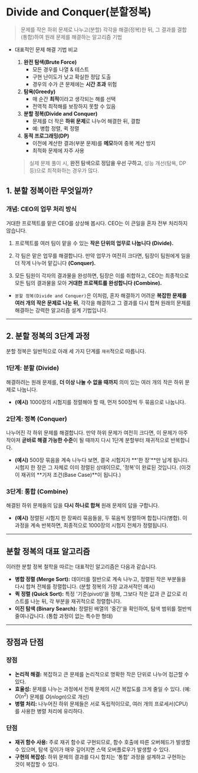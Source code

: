 # Divide and Conquer(분할정복)

> 문제를 작은 하위 문제로 나누고(분할) 각각을 해결(정복)한 뒤, 그 결과를 결합(통합)하여 원래 문제를 해결하는 알고리즘 기법



- 대표적인 문제 해결 기법 비교
  
  1. **완전 탐색(Brute Force)**
     - 모든 경우를 나열 & 테스트
     - 구현 난이도가 낮고 확실한 정답 도출
     - 경우의 수가 큰 문제에는 **시간 초과** 위험
  2. **탐욕(Greedy)**
     - 매 순간 **최적**이라고 생각되는 해를 선택
     - 전역적 최적해를 보장하지 못할 수 있음
  3. **분할 정복(Divide and Conquer)**
     - 문제를 더 작은 **하위 문제**로 나누어 해결한 뒤, 결합
     - 예: 병합 정렬, 퀵 정렬
  4. **동적 프로그래밍(DP)**
     - 이전에 계산한 결과(부분 문제)를 **메모**하여 중복 계산 방지
     - 최적화 문제에 자주 사용
  
  > 실제 문제 풀이 시, **완전 탐색으로 정답을 우선 구하고**, 성능 개선(탐욕, DP 등)으로 최적화하는 경우가 많다.

## **1. 분할 정복이란 무엇일까?**

### **개념: CEO의 업무 처리 방식**

거대한 프로젝트를 맡은 CEO를 상상해 봅시다. CEO는 이 큰일을 혼자 전부 처리하지 않습니다.

1. 프로젝트를 여러 팀이 맡을 수 있는 **작은 단위의 업무로 나눕니다 (Divide).**

2. 각 팀은 맡은 업무를 해결합니다. 만약 업무가 여전히 크다면, 팀장이 팀원에게 일을 더 작게 나누어 맡깁니다 **(Conquer).**

3. 모든 팀원이 각자의 결과물을 완성하면, 팀장은 이를 취합하고, CEO는 최종적으로 모든 팀의 결과물을 모아 **거대한 프로젝트를 완성합니다 (Combine).**
- `분할 정복(Divide and Conquer)`은 이처럼, 혼자 해결하기 어려운 **복잡한 문제를 여러 개의 작은 문제로 나눈 뒤**, 각각을 해결하고 그 결과를 다시 합쳐 원래의 문제를 해결하는 강력한 알고리즘 설계 기법입니다.

---

## **2. 분할 정복의 3단계 과정**

분할 정복은 일반적으로 아래 세 가지 단계를 `재귀`적으로 따릅니다.

### **1단계: 분할 (Divide)**

해결하려는 원래 문제를, **더 이상 나눌 수 없을 때까지** 의미 있는 여러 개의 작은 하위 문제로 나눕니다.

- **(예시)** 1000장의 시험지를 정렬해야 할 때, 먼저 500장씩 두 묶음으로 나눕니다.

### **2단계: 정복 (Conquer)**

나누어진 각 하위 문제를 해결합니다. 만약 하위 문제가 여전히 크다면, 이 문제가 아주 작아져 **곧바로 해결 가능한 수준**이 될 때까지 다시 1단계 분할부터 재귀적으로 반복합니다.

- **(예시)** 500장 묶음을 계속 나누다 보면, 결국 시험지가 **'한 장'**만 남게 됩니다. 시험지 한 장은 그 자체로 이미 정렬된 상태이므로, '정복'이 완료된 것입니다. (이것이 재귀의 **기저 조건(Base Case)**이 됩니다.)

### **3단계: 통합 (Combine)**

해결된 하위 문제들의 답을 **다시 하나로 합쳐** 원래 문제의 답을 구합니다.

- **(예시)** 정렬된 시험지 한 장짜리 묶음들을, 두 묶음씩 정렬하며 합칩니다(병합).
  이 과정을 계속 반복하면, 최종적으로 1000장의 시험지 전체가 정렬됩니다.

---

## **분할 정복의 대표 알고리즘**

이러한 분할 정복 철학을 따르는 대표적인 알고리즘은 다음과 같습니다.

- **병합 정렬 (Merge Sort):** 데이터를 절반으로 계속 나누고, 정렬된 작은 부분들을 다시 합쳐 전체를 정렬합니다. (분할 정복의 가장 교과서적인 예시)
- **퀵 정렬 (Quick Sort):** 특정 '기준(pivot)'을 정해, 그보다 작은 값과 큰 값으로 리스트를 나눈 뒤, 각 부분을 재귀적으로 정렬합니다.
- **이진 탐색 (Binary Search):** 정렬된 배열의 '중간'을 확인하여, 탐색 범위를 절반씩 줄여나갑니다. (통합 과정이 없는 특수한 형태)

---

## **장점과 단점**

### **장점**

- **논리적 해결:** 복잡하고 큰 문제를 논리적으로 명확한 작은 단위로 나누어 접근할 수 있다.
- **효율성:** 문제를 나누는 과정에서 전체 문제의 시간 복잡도를 크게 줄일 수 있다. (예: $O(n^2)$ 문제를 $O(n log n)$으로 개선)
- **병렬 처리:** 나누어진 하위 문제들은 서로 독립적이므로, 여러 개의 프로세서(CPU)를 사용한 병렬 처리에 유리하다.

### **단점**

- **재귀 함수 사용:** 주로 재귀 함수로 구현되므로, 함수 호출에 따른 오버헤드가 발생할 수 있으며, 탐색 깊이가 매우 깊어지면 스택 오버플로우가 발생할 수 있다.
- **구현의 복잡성:** 하위 문제의 결과를 다시 합치는 '통합' 과정을 설계하고 구현하는 것이 복잡할 수 있다.
